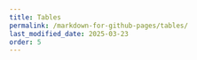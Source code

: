 ```yaml
---
title: Tables
permalink: /markdown-for-github-pages/tables/
last_modified_date: 2025-03-23
order: 5
---
```


